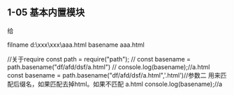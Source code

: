 ## 1-05 基本内置模块
给


filname d:\xxx\xxx\aaa.html
basename aaa.html

//关于require
const path = require("path");
// const basename = path.basename("df/afd/dsf/a.html")
// console.log(basename);//a.html
const basename = path.basename("df/afd/dsf/a.html",'.html')//参数二 用来匹配后缀名，如果匹配去掉html。如果不匹配 a.html
console.log(basename);//a